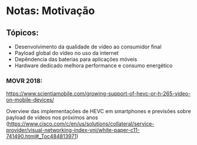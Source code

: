 # Notas: Motivação

## Tópicos:
* Desenvolvimento da qualidade de vídeo ao consumidor final
* Payload global do vídeo no uso da internet
* Depêndencia das baterias para aplicações móveis
* Hardware dedicado melhora performance e consumo energético

### MOVR 2018:
https://www.scientiamobile.com/growing-support-of-hevc-or-h-265-video-on-mobile-devices/

Overview das implementações de HEVC em smartphones e previsões sobre payload de vídeos nos próximos anos (https://www.cisco.com/c/en/us/solutions/collateral/service-provider/visual-networking-index-vni/white-paper-c11-741490.html#_Toc484813971)
